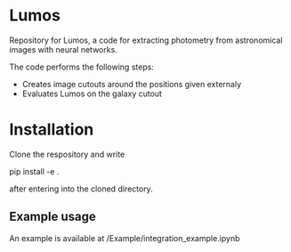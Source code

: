 # Lumos
Repository for Lumos, a code for extracting photometry from astronomical images with neural networks.

The code performs the following steps:

* Creates image cutouts around the positions given externaly 
* Evaluates Lumos on the galaxy cutout

# Installation
Clone the respository and write

pip install -e .

after entering into the cloned directory.

## Example usage
An example is available at /Example/integration_example.ipynb
